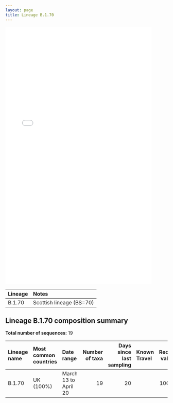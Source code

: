 ```yaml
---
layout: page
title: Lineage B.1.70
---
```




<embed src="../assets/images/B.1.70.pdf" type="application/pdf" width="90%" height="800px" />


| Lineage | Notes |
|:-----|:-----|
| B.1.70 | Scottish lineage (BS=70) |

<h2>Lineage B.1.70 composition summary </h2>

<strong>Total number of sequences:</strong> 19

| Lineage name | Most common countries | Date range | Number of taxa |  Days since last sampling | Known Travel | Recall value |
|:-----|:-----|:-------|-------:|-------:|:---------|--------:|
| B.1.70 | UK (100%) | March 13 to April 20 | 19 | 20 |  | 100.0 |
